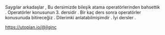 Saygılar arkadaşlar , Bu dersimizde bileşik atama operatörlerinden bahsettik . Operatörler konusunun 3. dersidir . Bir kaç ders sonra operatörler konusunuda bitireceğiz . Dilerimki anlatabilmişimdir . İyi dersler .

https://utopian.io/@ilginc
